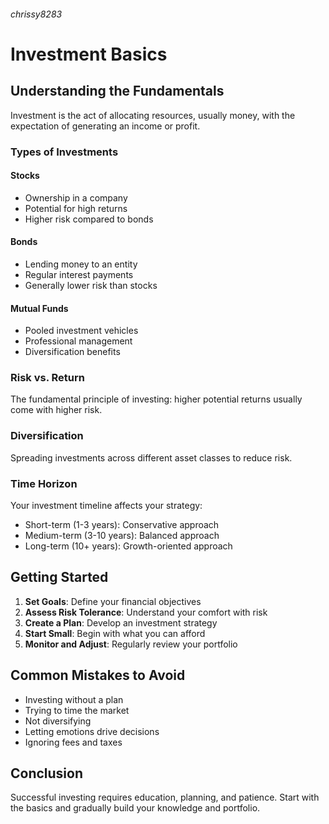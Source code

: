 ###### chrissy8283
# Investment Basics

## Understanding the Fundamentals

Investment is the act of allocating resources, usually money, with the expectation of generating an income or profit.

### Types of Investments

#### Stocks
- Ownership in a company
- Potential for high returns
- Higher risk compared to bonds

#### Bonds
- Lending money to an entity
- Regular interest payments
- Generally lower risk than stocks

#### Mutual Funds
- Pooled investment vehicles
- Professional management
- Diversification benefits

### Risk vs. Return

The fundamental principle of investing: higher potential returns usually come with higher risk.

### Diversification

Spreading investments across different asset classes to reduce risk.

### Time Horizon

Your investment timeline affects your strategy:
- Short-term (1-3 years): Conservative approach
- Medium-term (3-10 years): Balanced approach
- Long-term (10+ years): Growth-oriented approach

## Getting Started

1. **Set Goals**: Define your financial objectives
2. **Assess Risk Tolerance**: Understand your comfort with risk
3. **Create a Plan**: Develop an investment strategy
4. **Start Small**: Begin with what you can afford
5. **Monitor and Adjust**: Regularly review your portfolio

## Common Mistakes to Avoid

- Investing without a plan
- Trying to time the market
- Not diversifying
- Letting emotions drive decisions
- Ignoring fees and taxes

## Conclusion

Successful investing requires education, planning, and patience. Start with the basics and gradually build your knowledge and portfolio.
